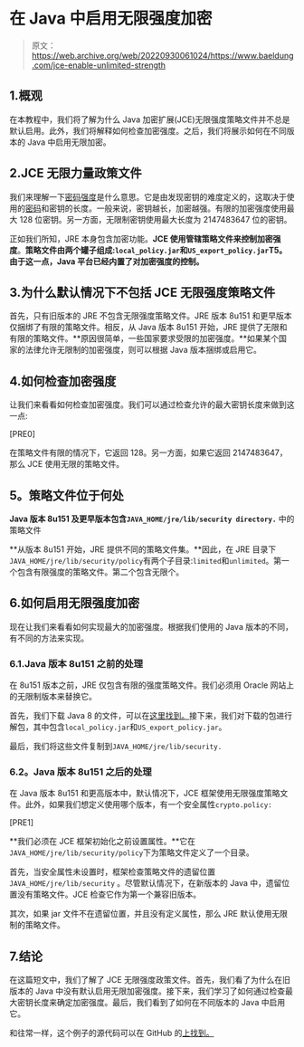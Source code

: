 # 在 Java 中启用无限强度加密

> 原文：<https://web.archive.org/web/20220930061024/https://www.baeldung.com/jce-enable-unlimited-strength>

## 1.概观

在本教程中，我们将了解为什么 Java 加密扩展(JCE)无限强度策略文件并不总是默认启用。此外，我们将解释如何检查加密强度。之后，我们将展示如何在不同版本的 Java 中启用无限加密。

## 2.JCE 无限力量政策文件

我们来理解一下[密码强度](/web/20220627085358/https://www.baeldung.com/cs/cryptographic-algorithm-complexity)是什么意思。它是由发现密钥的难度定义的，这取决于使用的[密码](/web/20220627085358/https://www.baeldung.com/java-list-cipher-algorithms)和密钥的长度。一般来说，密钥越长，加密越强。有限的加密强度使用最大 128 位密钥。另一方面，无限制密钥使用最大长度为 2147483647 位的密钥。

正如我们所知，JRE 本身包含加密功能。**JCE 使用管辖策略文件来控制加密强度**。**策略文件由两个罐子组成:`local_policy.jar`和`US_export_policy.jar`T5。由于这一点，Java 平台已经内置了对加密强度的控制。**

## 3.为什么默认情况下不包括 JCE 无限强度策略文件

首先，只有旧版本的 JRE 不包含无限强度策略文件。JRE 版本 8u151 和更早版本仅捆绑了有限的策略文件。相反，从 Java 版本 8u151 开始，JRE 提供了无限和有限的策略文件。**原因很简单，一些国家要求受限的加密强度。**如果某个国家的法律允许无限制的加密强度，则可以根据 Java 版本捆绑或启用它。

## 4.如何检查加密强度

让我们来看看如何检查加密强度。我们可以通过检查允许的最大密钥长度来做到这一点:

[PRE0]

在策略文件有限的情况下，它返回 128。另一方面，如果它返回 2147483647，那么 JCE 使用无限的策略文件。

## 5。策略文件位于何处

**Java 版本 8u151 及更早版本包含`JAVA_HOME/jre/lib/security directory.`** 中的策略文件

**从版本 8u151 开始，JRE 提供不同的策略文件集。**因此，在 JRE 目录下`JAVA_HOME/jre/lib/security/policy`有两个子目录:`limited`和`unlimited`。第一个包含有限强度的策略文件。第二个包含无限个。

## 6.如何启用无限强度加密

现在让我们来看看如何实现最大的加密强度。根据我们使用的 Java 版本的不同，有不同的方法来实现。

### 6.1.Java 版本 8u151 之前的处理

在 8u151 版本之前，JRE 仅包含有限的强度策略文件。我们必须用 Oracle 网站上的无限制版本来替换它。

首先，我们下载 Java 8 的文件，可以在[这里找到。](https://web.archive.org/web/20220627085358/https://www.oracle.com/java/technologies/javase-jce8-downloads.html)接下来，我们对下载的包进行解包，其中包含`local_policy.jar`和`US_export_policy.jar`。

最后，我们将这些文件复制到`JAVA_HOME/jre/lib/security.`

### 6.2。Java 版本 8u151 之后的处理

在 Java 版本 8u151 和更高版本中，默认情况下，JCE 框架使用无限强度策略文件。此外，如果我们想定义使用哪个版本，有一个安全属性`crypto.policy:`

[PRE1]

**我们必须在 JCE 框架初始化之前设置属性。**它在`JAVA_HOME/jre/lib/security/policy`下为策略文件定义了一个目录。

首先，当安全属性未设置时，框架检查策略文件的遗留位置`JAVA_HOME/jre/lib/security` 。尽管默认情况下，在新版本的 Java 中，遗留位置没有策略文件。JCE 检查它作为第一个兼容旧版本。

其次，如果 jar 文件不在遗留位置，并且没有定义属性，那么 JRE 默认使用无限制的策略文件。

## 7.结论

在这篇短文中，我们了解了 JCE 无限强度政策文件。首先，我们看了为什么在旧版本的 Java 中没有默认启用无限加密强度。接下来，我们学习了如何通过检查最大密钥长度来确定加密强度。最后，我们看到了如何在不同版本的 Java 中启用它。

和往常一样，这个例子的源代码可以在 GitHub 的[上找到。](https://web.archive.org/web/20220627085358/https://github.com/eugenp/tutorials/tree/master/core-java-modules/core-java-security-3)